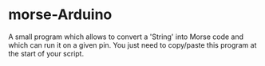 # morse-Arduino
A small program which allows to convert a 'String' into Morse code and which can run it on a given pin.
You just need to copy/paste this program at the start of your script.
